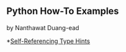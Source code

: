 ## Python How-To Examples

by Nanthawat Duang-ead

*[Self-Referencing Type Hints](self-referencing-hints.md)